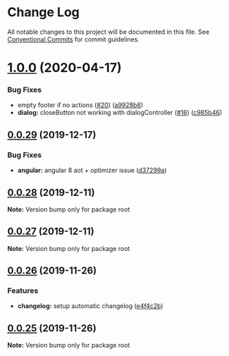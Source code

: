 # Change Log

All notable changes to this project will be documented in this file.
See [Conventional Commits](https://conventionalcommits.org) for commit guidelines.

# [1.0.0](https://github.com/GMV-centravet/materials-elements/compare/v0.0.29...v1.0.0) (2020-04-17)


### Bug Fixes

* empty footer if no actions ([#20](https://github.com/GMV-centravet/materials-elements/issues/20)) ([a9928b8](https://github.com/GMV-centravet/materials-elements/commit/a9928b8a959d4d08e8b196c9ce7b6fca5cc5669c))
* **dialog:** closeButton not working with dialogController ([#16](https://github.com/GMV-centravet/materials-elements/issues/16)) ([c985b46](https://github.com/GMV-centravet/materials-elements/commit/c985b46b8880d70e10f585fd20837d61e6e54351))





## [0.0.29](https://github.com/GMV-centravet/materials-elements/compare/v0.0.28...v0.0.29) (2019-12-17)


### Bug Fixes

* **angular:** angular 8 aot + optimizer issue ([d37299a](https://github.com/GMV-centravet/materials-elements/commit/d37299a1d4c9f27de01910c9b9f44bde5a63f134))





## [0.0.28](https://github.com/GMV-centravet/materials-elements/compare/v0.0.27...v0.0.28) (2019-12-11)

**Note:** Version bump only for package root





## [0.0.27](https://github.com/GMV-centravet/materials-ui/compare/v0.0.26...v0.0.27) (2019-12-11)

**Note:** Version bump only for package root





## [0.0.26](https://github.com/GMV-centravet/materials-ui/compare/v0.0.25...v0.0.26) (2019-11-26)


### Features

* **changelog:** setup automatic changelog ([e4f4c2b](https://github.com/GMV-centravet/materials-ui/commit/e4f4c2b9389be23af567fccf010e4446a61efa0a))





## [0.0.25](https://github.com/GMV-centravet/materials-mono/compare/v0.0.24...v0.0.25) (2019-11-26)

**Note:** Version bump only for package root
